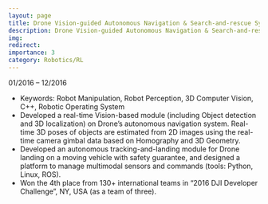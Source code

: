 ```yaml
---
layout: page
title: Drone Vision-guided Autonomous Navigation & Search-and-rescue System
description: Drone Vision-guided Autonomous Navigation & Search-and-rescue System
img: 
redirect: 
importance: 3
category: Robotics/RL
---
```


01/2016 – 12/2016

- Keywords: Robot Manipulation, Robot Perception, 3D Computer Vision, C++, Robotic Operating System 
- Developed a real-time Vision-based module (including Object detection and 3D localization) on Drone’s autonomous navigation system. Real-time 3D poses of objects are estimated from 2D images using the real-time camera gimbal data based on Homography and 3D Geometry.
- Developed an autonomous tracking-and-landing module for Drone landing on a moving vehicle with safety guarantee, and designed a platform to manage multimodal sensors and commands (tools: Python, Linux, ROS).
- Won the 4th place from 130+ international teams in “2016 DJI Developer Challenge”, NY, USA (as a team of three).